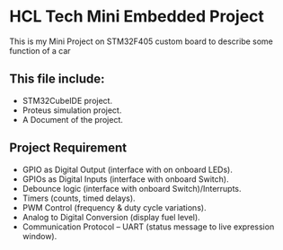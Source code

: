 # HCL Tech Mini Embedded Project
This is my Mini Project on STM32F405 custom board to describe some function of a car

## This file include:
- STM32CubeIDE project.
- Proteus simulation project.
- A Document of the project.

##	Project Requirement
- GPIO as Digital Output (interface with on onboard LEDs).
- GPIOs as Digital Inputs (interface with onboard Switch).
- Debounce logic (interface with onboard Switch)/Interrupts.
- Timers (counts, timed delays).
- PWM Control (frequency & duty cycle variations).
- Analog to Digital Conversion (display fuel level).
- Communication Protocol – UART (status message to live expression window).
